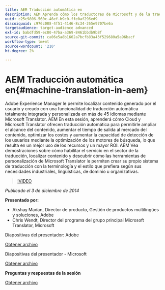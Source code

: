 ```yaml
---
title: AEM Traducción automática en
description: AEM Aprenda cómo los traductores de Microsoft y de la traducción automática le permiten ampliar el alcance de su contenido, aumentar el tiempo de salida al mercado del contenido, optimizar los costes y aumentar la capacidad de detección de los usuarios mediante la optimización de los motores de búsqueda, lo que resulta en un mejor uso de los recursos y un mayor ROI.
uuid: c25c9806-560c-46ef-b9c0-ffe0af296ed9
discoiquuid: c976c008-4f51-4146-8c34-265e9707be6a
targetaudience: target-audience advanced
exl-id: babdfd59-ec80-47ba-a369-8461bbdb9b8f
source-git-commit: ca06e5a8b1602a7bcfb83a43f529680a5a96bacf
workflow-type: tm+mt
source-wordcount: '210'
ht-degree: 2%

---
```


# AEM Traducción automática en{#machine-translation-in-aem}

Adobe Experience Manager le permite localizar contenido generado por el usuario y creado con una funcionalidad de traducción automática totalmente integrada y personalizada en más de 45 idiomas mediante Microsoft Translator. AEM En esta sesión, aprenderá cómo Cloud y Microsoft Translator ofrecen traducción automática para permitirle ampliar el alcance del contenido, aumentar el tiempo de salida al mercado del contenido, optimizar los costes y aumentar la capacidad de detección de los usuarios mediante la optimización de los motores de búsqueda, lo que resulta en un mejor uso de los recursos y un mayor ROI. AEM Vea demostraciones sobre cómo habilitar el servicio en el sector de la traducción, localizar contenido y descubrir cómo las herramientas de personalización de Microsoft Translator le permiten crear su propio sistema de traducción con la terminología y el estilo que prefiera según sus necesidades industriales, lingüísticas, de dominio u organizativas.

>[!VIDEO](https://video.tv.adobe.com/v/19383/?quality=9)

*Publicado el 3 de diciembre de 2014*

**Presentado por:**

* Akshay Madan, Director de producto, Gestión de productos multilingües y soluciones, Adobe
* Chris Wendt, Director del programa del grupo principal Microsoft Translator, Microsoft

Diapositivas del presentador: Adobe

[Obtener archivo](assets/aem-gems-machine-translation-12-03-14.pdf)

Diapositivas del presentador - Microsoft

[Obtener archivo](assets/adobe-microsoft-gems-12-03-14.pdf)

**Preguntas y respuestas de la sesión**

[Obtener archivo](assets/q-a-machine-translation-12-3-14.pdf)
<!--
[Get back to the Overview](https://helpx.adobe.com/experience-manager/kt/eseminars/gems/aem-index.html)
-->
